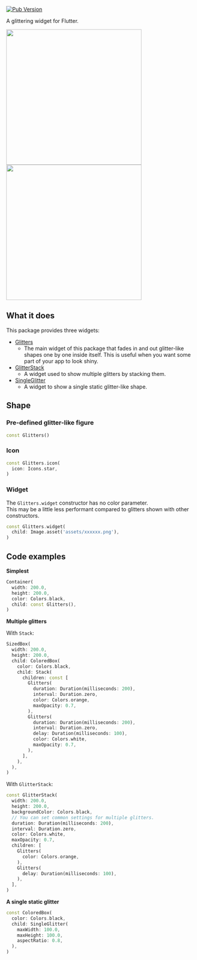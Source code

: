 [![Pub Version](https://img.shields.io/pub/v/glitters)](https://pub.dev/packages/glitters)

A glittering widget for Flutter.

<img src="https://user-images.githubusercontent.com/20254485/149648366-496be181-bab7-4c0c-b930-2a82274a7436.gif" width="360">
<img src="https://user-images.githubusercontent.com/20254485/149598957-2c0334e0-7ab7-44ab-af28-fb8bda520034.gif" width="360">

## What it does

This package provides three widgets:

* [Glitters](https://pub.dev/documentation/glitters/latest/glitters/Glitters-class.html)
    * The main widget of this package that fades in and out glitter-like shapes one by one
    inside itself. This is useful when you want some part of your app to look shiny.
* [GlitterStack](https://pub.dev/documentation/glitters/latest/glitters/GlitterStack-class.html)
    * A widget used to show multiple glitters by stacking them.
* [SingleGlitter](https://pub.dev/documentation/glitters/latest/single_glitter/SingleGlitter-class.html)
    * A widget to show a single static glitter-like shape.

## Shape

### Pre-defined glitter-like figure

```dart
const Glitters()
```

### Icon

```dart
const Glitters.icon(
  icon: Icons.star,
)
```

### Widget

The `Glitters.widget` constructor has no color parameter.  
This may be a little less performant compared to glitters shown with other constructors.

```dart
const Glitters.widget(
  child: Image.asset('assets/xxxxxx.png'),
)
```

## Code examples

**Simplest**

```dart
Container(
  width: 200.0,
  height: 200.0,
  color: Colors.black,
  child: const Glitters(),
)
```

**Multiple glitters**

With `Stack`:

```dart
SizedBox(
  width: 200.0,
  height: 200.0,
  child: ColoredBox(
    color: Colors.black,
    child: Stack(
      children: const [
        Glitters(
          duration: Duration(milliseconds: 200),
          interval: Duration.zero,
          color: Colors.orange,
          maxOpacity: 0.7,
        ),
        Glitters(
          duration: Duration(milliseconds: 200),
          interval: Duration.zero,
          delay: Duration(milliseconds: 100),
          color: Colors.white,
          maxOpacity: 0.7,
        ),
      ],
    ),
  ),
)
```

With `GlitterStack`:

```dart
const GlitterStack(
  width: 200.0,
  height: 200.0,
  backgroundColor: Colors.black,
  // You can set common settings for multiple glitters.
  duration: Duration(milliseconds: 200),
  interval: Duration.zero,
  color: Colors.white,
  maxOpacity: 0.7,
  children: [
    Glitters(
      color: Colors.orange,
    ),
    Glitters(
      delay: Duration(milliseconds: 100),
    ),
  ],
)
```

**A single static glitter**

```dart
const ColoredBox(
  color: Colors.black,
  child: SingleGlitter(
    maxWidth: 100.0,
    maxHeight: 100.0,
    aspectRatio: 0.8,
  ),
)
```
